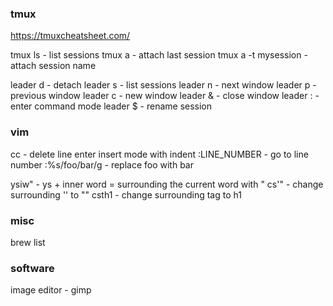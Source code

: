### tmux
https://tmuxcheatsheet.com/

tmux ls - list sessions
tmux a - attach last session
tmux a -t mysession - attach session name

leader d - detach
leader s - list sessions
leader n - next window
leader p - previous window
leader c - new window
leader & - close window
leader : - enter command mode
leader $ - rename session

### vim
cc - delete line enter insert mode with indent
:LINE_NUMBER - go to line number
:%s/foo/bar/g - replace foo with bar

ysiw" - ys + inner word = surrounding the current word with "
cs'" - change surrounding  '' to ""
csth1 - change surrounding tag to h1 

### misc
brew list

### software
image editor - gimp
